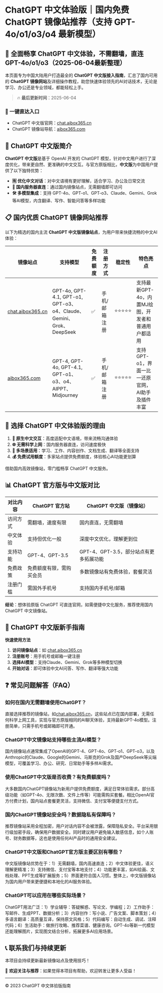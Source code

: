# ChatGPT 中文体验版｜国内免费 ChatGPT 镜像站推荐（支持 GPT-4o/o1/o3/o4 最新模型）

## 📢 全面畅享 ChatGPT 中文体验，不需翻墙，直连 GPT-4o/o1/o3（2025-06-04最新整理）

本页面专为中国大陆用户打造最全的 **ChatGPT 中文版接入指南**，汇总了国内可用的 **ChatGPT 镜像网站**及详细操作教程，助您快速体验领先的AI对话技术，无论是学习、办公还是专业领域，都能轻松上手。

> 🔥 **最后更新时间**：2025-06-04

### 🚀 一键直达入口

- ChatGPT 中文版官网：[chat.aibox365.cn](https://chat.aibox365.cn)
- ChatGPT 镜像站导航：[aibox365.com](https://aibox365.com)

## 🤔 ChatGPT 中文版简介

**ChatGPT 中文版**是基于 OpenAI 开发的 ChatGPT 模型，针对中文用户进行了深度优化，带来更自然、更准确的中文交互。与官方原版相比，**中文版**为中国用户提供了以下独特优势：

- **🈶 优化中文对话**：对中文语境有更好理解，适合学习、办公及日常交流
- **🚀 国内服务器直连**：通过国内镜像站点，无需翻墙即可访问
- **🛠️ 多模型集成**：支持 GPT-4o、GPT-o1、GPT-o3、Claude、Gemini、Grok 等AI模型，内含翻译、写作、智能问答等多样功能

## 📋 国内优质 ChatGPT 镜像网站推荐

以下为精选的国内主流 **ChatGPT 中文版镜像站点**，为用户带来快捷流畅的中文AI体验：

| 镜像站点 | 支持模型 | 免费额度 | 注册方式 | 稳定性 | 特色亮点 |
|----------|----------|----------|----------|--------|----------|
| [chat.aibox365.cn](https://chat.aibox365.cn) | GPT-4o, GPT-4.1, GPT-o1, GPT-o3、o4、Claude、Gemini、Grok、DeepSeek | ✅ | 手机/邮箱注册 | ⭐⭐⭐⭐⭐ | 支持最新GPT-4o，内置MJ绘图，开发者和普通用户都适用 |
| [aibox365.com](https://aibox365.com) | GPT-4, GPT-4o, GPT-4.1, GPT-o1、o3、o4、AIPPT、Midjourney | ✅ | 手机/邮箱注册 | ⭐⭐⭐⭐⭐ | 支持GPT-o1，界面一比一还原官网，AI助手及插件丰富 |

## 🌟 选择 ChatGPT 中文体验版的理由

1. **📝 原生中文交互**：高度适配中文语境，带来流畅沟通体验
2. **🌐 无需科学上网**：国内服务器直连，访问速度极快
3. **🎯 多场景适用**：学习、工作、内容创作、文档生成、翻译等全面支持
4. **💰 免费试用额度**：多家站点提供免费额度，体验核心AI功能更划算

借助国内高效镜像站，零门槛畅享 ChatGPT 中文服务。

## 📊 ChatGPT 官方版与中文版对比

| 对比内容 | ChatGPT 官方站 | ChatGPT 中文版（镜像站） |
|----------|----------------|--------------------------|
| 访问方式 | 需翻墙，速度有限 | 国内直连，无需翻墙 |
| 中文体验 | 支持但优化一般 | 深度中文优化，理解更到位 |
| 支持功能 | GPT-4、GPT-3.5 | GPT-4、GPT-3.5，部分站点有更多拓展功能 |
| 免费政策 | 免费额度有限，需购买会员 | 多数镜像站有免费体验，套餐灵活 |
| 注册门槛 | 需国外手机号 | 支持国内手机号/邮箱 |

**结论**：想体验原版 ChatGPT 可直连官网，如需便捷中文化服务，推荐使用国内 ChatGPT 中文镜像站。

## 📝 ChatGPT 中文版新手指南

**快速使用方法**

1. **访问镜像站点**：如 [chat.aibox365.cn](https://chat.aibox365.cn)
2. **注册账号**：用手机号或邮箱一键注册
3. **选择AI模型**：支持Claude、Gemini、Grok等多种模型切换
4. **开始对话**：即可体验中文AI问答、写作、翻译等强大功能

## ❓ 常见问题解答（FAQ）

### 如何在国内无需翻墙使用ChatGPT？

直接选择推荐的镜像站，如[chat.aibox365.cn](https://chat.aibox365.cn)，这些站点已在国内部署，无需任何科学上网工具，实现与官方原版相同的AI聊天体验，支持最新GPT-4o模型。注册简单，只需手机号或邮箱即可开通。

### ChatGPT中文镜像站支持哪些主流AI模型？

国内镜像站点通常集成了OpenAI的GPT-4、GPT-4o、GPT-o1、GPT-o3，以及Anthropic的Claude、Google的Gemini、马斯克的Grok及国产DeepSeek等尖端模型，可覆盖学习、办公、研究、日常助手等多样AI需求。

### 使用ChatGPT中文版是否收费？有免费额度吗？

大多数国内ChatGPT镜像站为新用户提供免费额度，满足日常体验需求。部分高级功能（如GPT-4o、无限次数、文件上传等）可能需购买套餐。相比OpenAI官方付费计划，国内站点套餐更灵活，支持微信、支付宝等便捷支付方式。

### 国内ChatGPT镜像站安全吗？数据隐私有保障吗？

推荐镜像站采用全程加密，用户对话内容不会被泄露，保障隐私安全。平台采用银行级加密手段，确保用户数据安全。同时建议用户避免输入敏感信息，如个人账号、财务数据等，这也是使用任何AI产品时的通用安全建议。

### ChatGPT中文版和ChatGPT官方版主要区别有哪些？

中文版镜像站优势在于：1）无需翻墙，国内高速直连；2）中文体验更佳，语义理解更精准；3）支持微信、支付宝等本地支付；4）功能更丰富，如AI绘画、文档处理、PPT生成等扩展服务；5）界面更符合国人习惯。整体上，中文版镜像站为国内用户带来更便捷和本地化的AI服务体验。

### ChatGPT可以应用在哪些实际场景？

ChatGPT用法广泛：1）学业辅导：答疑解惑、写论文、学编程；2）工作助手：写邮件、生成PPT、数据分析；3）内容创作：写小说、广告文案、脚本策划；4）多语言翻译：高质量互译，保持原文风格；5）代码编写：自动生成、调试、注释代码；6）生活助手：做旅行攻略、推荐菜谱、健康咨询。GPT-4o等新一代模型还能理解图片，实现图文结合分析，拓展更多AI应用场景。

## 📞 联系我们与持续更新

本项目会持续更新最新镜像站点及使用技巧！

🌟 **欢迎关注与推荐**：如果觉得本项目有帮助，欢迎转发让更多人受益！

---

© 2023 ChatGPT 中文体验版指南
